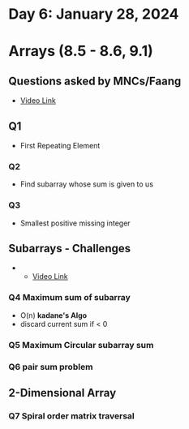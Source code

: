 # Day 6: January 28, 2024

# Arrays (8.5 - 8.6, 9.1)

## Questions asked by MNCs/Faang
- [Video Link](https://www.youtube.com/watch?v=kJW_iXrwePE&list=PLfqMhTWNBTe0b2nM6JHVCnAkhQRGiZMSJ&index=24)

## Q1 
- First Repeating Element

### Q2 
- Find subarray whose sum is given to us

### Q3
- Smallest positive missing integer

## Subarrays - Challenges
- - [Video Link](https://www.youtube.com/watch?v=0JYgnhnZFcE&list=PLfqMhTWNBTe0b2nM6JHVCnAkhQRGiZMSJ&index=25)

### Q4 Maximum sum of subarray
- O(n) __kadane's Algo__
- discard current sum if < 0

### Q5 Maximum Circular subarray sum

### Q6 pair sum problem


## 2-Dimensional Array 

### Q7 Spiral order matrix traversal


